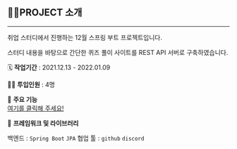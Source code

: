 ## 👩‍🏫PROJECT 소개

---

취업 스터디에서 진행하는 12월 스프링 부트 프로젝트입니다.

스터디 내용을 바탕으로 간단한 퀴즈 풀이 사이트를 REST API 서버로 구축하였습니다.  

🗓️ **작업기간** : 2021.12.13 - 2022.01.09

👨‍💻 **투입인원** : 4명

📒 **주요 기능**  
[여기를 클릭해 주세요!](https://github.com/intensive-study/SpringProject_new/wiki)


🌱 **프레임워크 및 라이브러리**

백엔드 : `Spring Boot` `JPA` 
협업 툴 : `github` `discord`

